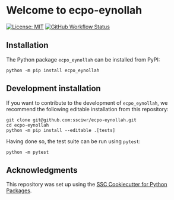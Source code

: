 # Welcome to ecpo-eynollah

[![License: MIT](https://img.shields.io/badge/License-MIT-yellow.svg)](https://opensource.org/licenses/MIT)
[![GitHub Workflow Status](https://img.shields.io/github/actions/workflow/status/ssciwr/ecpo-eynollah/ci.yml?branch=main)](https://github.com/ssciwr/ecpo-eynollah/actions/workflows/ci.yml)

## Installation

The Python package `ecpo_eynollah` can be installed from PyPI:

```
python -m pip install ecpo_eynollah
```

## Development installation

If you want to contribute to the development of `ecpo_eynollah`, we recommend
the following editable installation from this repository:

```
git clone git@github.com:ssciwr/ecpo-eynollah.git
cd ecpo-eynollah
python -m pip install --editable .[tests]
```

Having done so, the test suite can be run using `pytest`:

```
python -m pytest
```

## Acknowledgments

This repository was set up using the [SSC Cookiecutter for Python Packages](https://github.com/ssciwr/cookiecutter-python-package).
